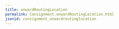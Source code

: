 ```yaml
---
title: onwardRoutingLocation
permalink: Consignment.onwardRoutingLocation.html
jsonid: consignment_onwardroutinglocation
---
```

